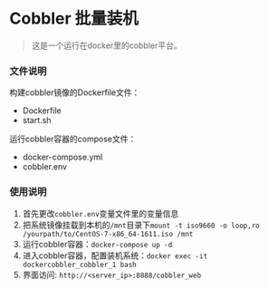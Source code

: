 # Cobbler 批量装机

> 这是一个运行在docker里的cobbler平台。

### 文件说明

构建cobbler镜像的Dockerfile文件：

- Dockerfile
- start.sh

运行cobbler容器的compose文件：

- docker-compose.yml
- cobbler.env

### 使用说明

1. 首先更改`cobbler.env`变量文件里的变量信息
2. 把系统镜像挂载到本机的`/mnt`目录下`mount -t iso9660 -o loop,ro /yourpath/to/CentOS-7-x86_64-1611.iso /mnt`
3. 运行cobbler容器：`docker-compose up -d`
4. 进入cobbler容器，配置装机系统：`docker exec -it dockercobbler_cobbler_1 bash`
5. 界面访问: `http://<server_ip>:8888/cobbler_web`
